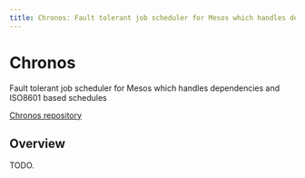 ```yaml
---
title: Chronos: Fault tolerant job scheduler for Mesos which handles dependencies and ISO8601 based schedules
---
```


<div class="jumbotron text-center">
  <h1>Chronos</h1>
  <p class="lead">
    Fault tolerant job scheduler for Mesos which handles dependencies and ISO8601 based schedules
  </p>
  <p>
    <a href="https://github.com/mesos/chronos"
        class="btn btn-lg btn-primary">
      Chronos repository
    </a>
  </p>
</div>

## Overview

TODO.

